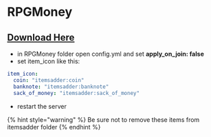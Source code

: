 # RPGMoney

## [Download Here](https://www.spigotmc.org/resources/%E2%9C%85must-have%E2%9C%85-rpgmoney-money-with-custom-texture-no-mods.25392/)

* in RPGMoney folder open config.yml and set **apply\_on\_join: false**
* set item\_icon like this:

```yaml
item_icon:
  coin: "itemsadder:coin"
  banknote: "itemsadder:banknote"
  sack_of_money: "itemsadder:sack_of_money"
```

* restart the server

{% hint style="warning" %}
Be sure not to remove these items from itemsadder folder
{% endhint %}
